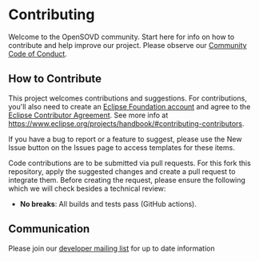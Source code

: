 <!--
SPDX-FileCopyrightText: 2025 Frank Scholter Peres <frank.scholter_peres@mercedes-benz.com>

SPDX-License-Identifier: Apache-2.0
-->

# Contributing

Welcome to the OpenSOVD community. Start here for info on how to contribute and help improve our project.
Please observe our [Community Code of Conduct](./CODE_OF_CONDUCT.md).

## How to Contribute

This project welcomes contributions and suggestions.
For contributions, you'll also need to create an [Eclipse Foundation account](https://accounts.eclipse.org/) and agree to the [Eclipse Contributor Agreement](https://www.eclipse.org/legal/ECA.php). See more info at <https://www.eclipse.org/projects/handbook/#contributing-contributors>.

If you have a bug to report or a feature to suggest, please use the New Issue button on the Issues page to access templates for these items.

Code contributions are to be submitted via pull requests.
For this fork this repository, apply the suggested changes and create a
pull request to integrate them.
Before creating the request, please ensure the following which we will check
besides a technical review:

- **No breaks**: All builds and tests pass (GitHub actions).

## Communication

Please join our [developer mailing list](https://accounts.eclipse.org/mailing-list/opensovd-dev) for up to date information
